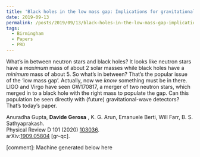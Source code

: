 ```yaml
---
title: 'Black holes in the low mass gap: Implications for gravitational wave observations'
date: 2019-09-13
permalink: /posts/2019/09/13/black-holes-in-the-low-mass-gap-implications-for-gravitational-wave-observations
tags:
  - Birmingham
  - Papers
  - PRD
---
```


What’s in between neutron stars and black holes? It looks like neutron stars have a _maximum_ mass of about 2 solar masses while black holes have a _minimum_ mass of about 5. So what’s in between? That’s the popular issue of the ‘low mass gap’. Actually, now we _know_ something must be in there. LIGO and Virgo have seen GW170817, a merger of two neutron stars, which merged in to a black hole with the right mass to populate the gap. Can this population be seen directly with (future) gravitational-wave detectors? That’s today’s paper. 

Anuradha Gupta, **Davide Gerosa** , K. G. Arun, Emanuele Berti, Will Farr, B. S. Sathyaprakash.  
Physical Review D 101 (2020) [103036](<https://journals.aps.org/prd/abstract/10.1103/PhysRevD.101.103036>).  
arXiv:[1909.05804](<https://arxiv.org/abs/arXiv:1909.05804>) [gr-qc].

[comment]: Machine generated below here
